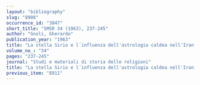 ```yaml
---
layout: "bibliography"
slug: "8908"
occurrence_id: "3847"
short_title: "SMSR 34 (1963), 237-245"
author: "Gnoli, Gherardo"
publication_year: "1963"
title: "La stella Sirio e l´influenza dell'astrologia caldea nell'Iran antico"
volume_no_: "34"
pages: "237-245"
journal: "Studi e materiali di storia delle religioni"
title: "La stella Sirio e l´influenza dell'astrologia caldea nell'Iran antico"
previous_item: "8911"
---
```

